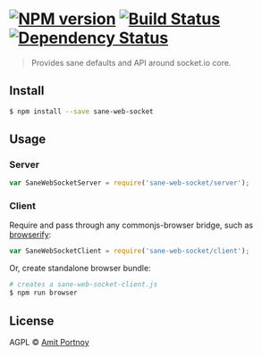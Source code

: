 #  [![NPM version][npm-image]][npm-url] [![Build Status][travis-image]][travis-url] [![Dependency Status][daviddm-image]][daviddm-url]

> Provides sane defaults and API around socket.io core.


## Install

```sh
$ npm install --save sane-web-socket
```


## Usage

### Server
```js
var SaneWebSocketServer = require('sane-web-socket/server');
```

### Client

Require and pass through any commonjs-browser bridge, such as [browserify](http://browserify.org/):
 
```js
var SaneWebSocketClient = require('sane-web-socket/client');
```

Or, create standalone browser bundle:

```sh
# creates a sane-web-socket-client.js
$ npm run browser
```

## License

AGPL © [Amit Portnoy](https://github.com/amitport)


[npm-image]: https://badge.fury.io/js/sane-web-socket.svg
[npm-url]: https://npmjs.org/package/sane-web-socket
[travis-image]: https://travis-ci.org/amitport/sane-web-socket.svg?branch=master
[travis-url]: https://travis-ci.org/amitport/sane-web-socket
[daviddm-image]: https://david-dm.org/amitport/sane-web-socket.svg?theme=shields.io
[daviddm-url]: https://david-dm.org/amitport/sane-web-socket
